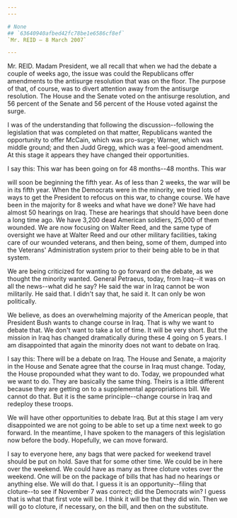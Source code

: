 ```yaml
---
---

# None
## `63640940afbed42fc78be1e6586cf8ef`
`Mr. REID — 8 March 2007`

---
```



Mr. REID. Madam President, we all recall that when we had the debate 
a couple of weeks ago, the issue was could the Republicans offer 
amendments to the antisurge resolution that was on the floor. The 
purpose of that, of course, was to divert attention away from the 
antisurge resolution. The House and the Senate voted on the antisurge 
resolution, and 56 percent of the Senate and 56 percent of the House 
voted against the surge.

I was of the understanding that following the discussion--following 
the legislation that was completed on that matter, Republicans wanted 
the opportunity to offer McCain, which was pro-surge; Warner, which was 
middle ground; and then Judd Gregg, which was a feel-good amendment. At 
this stage it appears they have changed their opportunities.

I say this: This war has been going on for 48 months--48 months. This 
war


will soon be beginning the fifth year. As of less than 2 weeks, the war 
will be in its fifth year. When the Democrats were in the minority, we 
tried lots of ways to get the President to refocus on this war, to 
change course. We have been in the majority for 8 weeks and what have 
we done? We have had almost 50 hearings on Iraq. These are hearings 
that should have been done a long time ago. We have 3,200 dead American 
soldiers, 25,000 of them wounded. We are now focusing on Walter Reed, 
and the same type of oversight we have at Walter Reed and our other 
military facilities, taking care of our wounded veterans, and then 
being, some of them, dumped into the Veterans' Administration system 
prior to their being able to be in that system.

We are being criticized for wanting to go forward on the debate, as 
we thought the minority wanted. General Petraeus, today, from Iraq--it 
was on all the news--what did he say? He said the war in Iraq cannot be 
won militarily. He said that. I didn't say that, he said it. It can 
only be won politically.

We believe, as does an overwhelming majority of the American people, 
that President Bush wants to change course in Iraq. That is why we want 
to debate that. We don't want to take a lot of time. It will be very 
short. But the mission in Iraq has changed dramatically during these 4 
going on 5 years. I am disappointed that again the minority does not 
want to debate on Iraq.

I say this: There will be a debate on Iraq. The House and Senate, a 
majority in the House and Senate agree that the course in Iraq must 
change. Today, the House propounded what they want to do. Today, we 
propounded what we want to do. They are basically the same thing. 
Theirs is a little different because they are getting on to a 
supplemental appropriations bill. We cannot do that. But it is the same 
principle--change course in Iraq and redeploy these troops.

We will have other opportunities to debate Iraq. But at this stage I 
am very disappointed we are not going to be able to set up a time next 
week to go forward. In the meantime, I have spoken to the managers of 
this legislation now before the body. Hopefully, we can move forward.

I say to everyone here, any bags that were packed for weekend travel 
should be put on hold. Save that for some other time. We could be in 
here over the weekend. We could have as many as three cloture votes 
over the weekend. One will be on the package of bills that has had no 
hearings or anything else. We will do that. I guess it is an 
opportunity--filing that cloture--to see if November 7 was correct; did 
the Democrats win? I guess that is what that first vote will be. I 
think it will be that they did win. Then we will go to cloture, if 
necessary, on the bill, and then on the substitute.